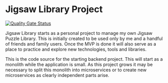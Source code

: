 <h1>Jigsaw Library Project</h1>
<a href="https://sonarcloud.io/project/overview?id=cearceancieta_jigsaw-library">
    <img title="Quality Gate Status" alt="Quality Gate Status" src="https://sonarcloud.io/api/project_badges/measure?project=cearceancieta_jigsaw-library&metric=alert_status">
</a>
<br />
<p>
    Jigsaw Library starts as a personal project to manage my own Jigsaw Puzzle Library. This is initially created to be used only by me and a handful of friends and family users. Once the MVP is done it will also serve as a place to practice and explore new technologies, tools and libraries.
</p>
<p>
    This is the code source for the starting backend project. This will start as a monolith while the application is small. As this project grows it may be necessary to split this monolith into microservices or to create new microservices as clearly independent parts arise.
</p>
